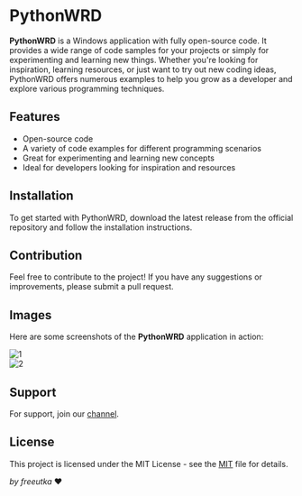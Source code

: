 # PythonWRD

**PythonWRD** is a Windows application with fully open-source code. It provides a wide range of code samples for your projects or simply for experimenting and learning new things. Whether you're looking for inspiration, learning resources, or just want to try out new coding ideas, PythonWRD offers numerous examples to help you grow as a developer and explore various programming techniques.

## Features
- Open-source code
- A variety of code examples for different programming scenarios
- Great for experimenting and learning new concepts
- Ideal for developers looking for inspiration and resources

## Installation
To get started with PythonWRD, download the latest release from the official repository and follow the installation instructions.

## Contribution
Feel free to contribute to the project! If you have any suggestions or improvements, please submit a pull request.

## Images
Here are some screenshots of the **PythonWRD** application in action:

![1](https://raw.githubusercontent.com/freeutka/python/refs/heads/main/screenshots/1.png)  
![2](https://raw.githubusercontent.com/freeutka/python/refs/heads/main/screenshots/2.png) 

## Support
For support, join our [channel](https://discord.gg/vjtPaHrFgb).

## License
This project is licensed under the MIT License - see the [MIT](https://github.com/freeutka/python/blob/main/LICENSE.txt) file for details.

*by freeutka* ❤️
